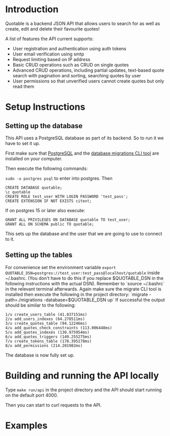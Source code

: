 # Introduction

Quotable is a backend JSON API that allows users to search for as well as create, edit and delete their favourite quotes!

A list of features the API current supports:

- User registration and authentication using auth tokens
- User email verification using smtp
- Request limiting based on IP address
- Basic CRUD operations such as CRUD on single quotes
- Advanced CRUD operations, including partial updates, text-based quote search with pagination and sorting, searching quotes by user
- User permissions so that unverified users cannot create quotes but only read them

# Setup Instructions

## Setting up the database
This API uses a PostgreSQL database as part of its backend. So to run it we have to set it up.

First make sure that [PostgreSQL](https://www.postgresql.org/download/) and the [database migrations CLI tool](https://github.com/golang-migrate/migrate/tree/master/cmd/migrate) are installed on your computer.

Then execute the following commands:

`sudo -u postgres psql` to enter into postgres. Then

```
CREATE DATABASE quotable;
\c quotable
CREATE ROLE test_user WITH LOGIN PASSWORD 'test_pass';
CREATE EXTENSION IF NOT EXISTS citext;
```
If on postgres 15 or later also execute:
```
GRANT ALL PRIVILEGES ON DATABASE quotable TO test_user;
GRANT ALL ON SCHEMA public TO quotable;
```
This sets up the database and the user that we are going to use to connect to it.

## Setting up the tables

For convenience set the environment variable `export QUOTABLE_DSN=postgres://test_user:test_pass@localhost/quotable` inside ~/.bashrc. (You don't have to do this if you replace $QUOTABLE_DSN in the following instructions with the actual DSN). Remember to `source ~/.bashrc` in the relevant terminal afterwards.
Again make sure the migrate CLI tool is installed then execute the following in the project directory:
`migrate -path=./migrations -database=$QUOTABLE_DSN up`
If successful the output should be similar to the following:
```
1/u create_users_table (41.837151ms)
2/u add_users_indexes (64.278511ms)
3/u create_quotes_table (94.12246ms)
4/u add_quotes_check_constraints (113.006448ms)
5/u add_quotes_indexes (130.975954ms)
6/u add_quotes_triggers (149.255275ms)
7/u create_tokens_table (178.395178ms)
8/u add_permissions (214.201982ms)
```

The database is now fully set up.

# Building and running the API locally

Type `make run/api` in the project directory and the API should start running on the default port 4000.

Then you can start to curl requests to the API.

# Examples

